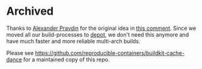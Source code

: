 # Archived

Thanks to [Alexander Pravdin](https://github.com/speller) for the original idea in [this comment](https://github.com/moby/buildkit/issues/1512).
Since we moved all our build-processes to [depot](https://depot.dev), we don't need this anymore and have much faster and more reliable multi-arch builds.

Please see https://github.com/reproducible-containers/buildkit-cache-dance for a maintained copy of this repo.
